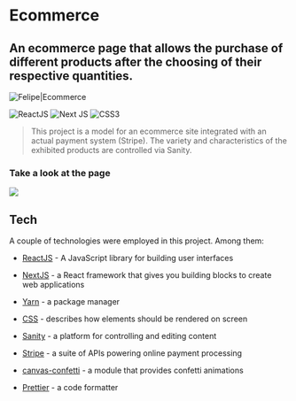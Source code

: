 # Ecommerce

## An ecommerce page that allows the purchase of different products after the choosing of their respective quantities.

![Felipe|Ecommerce](https://img.shields.io/badge/FelipeMDantas-Ecommerce-white)

<p>

![ReactJS](https://img.shields.io/badge/react-%2320232a.svg?style=for-the-badge&logo=react&logoColor=%2361DAFB)
![Next JS](https://img.shields.io/badge/Next-black?style=for-the-badge&logo=next.js&logoColor=white)
![CSS3](https://img.shields.io/badge/css3-%231572B6.svg?style=for-the-badge&logo=css3&logoColor=white)

>This project is a model for an ecommerce site integrated with an actual payment system (Stripe). The variety and characteristics of the exhibited products are controlled via Sanity.

### Take a look at the page
<img src = images/page_gif.gif>

## Tech

A couple of technologies were employed in this project. Among them:

- [ReactJS] - A JavaScript library for building user interfaces
- [NextJS] - a React framework that gives you building blocks to create web applications
- [Yarn] - a package manager
- [CSS] - describes how elements should be rendered on screen
- [Sanity] - a platform for controlling and editing content
- [Stripe] - a suite of APIs powering online payment processing
- [canvas-confetti] - a module that provides confetti animations
- [Prettier] - a code formatter

    [ReactJS]: https://reactjs.org/
    [NextJS]: https://nextjs.org/
    [Yarn]: https://yarnpkg.com/
    [CSS]: https://developer.mozilla.org/en-US/docs/Web/CSS
    [Sanity]: https://www.sanity.io/
    [Stripe]: https://stripe.com/
    [canvas-confetti]: https://github.com/catdad/canvas-confetti/
    [Prettier]: https://prettier.io/